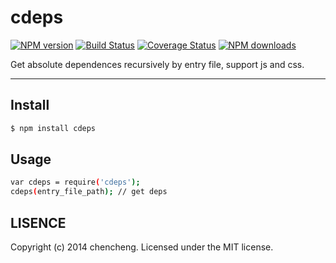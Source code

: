 # cdeps

[![NPM version](https://img.shields.io/npm/v/cdeps.svg?style=flat)](https://npmjs.org/package/cdeps)
[![Build Status](https://img.shields.io/travis/sorrycc/cdeps.svg?style=flat)](https://travis-ci.org/sorrycc/cdeps)
[![Coverage Status](https://img.shields.io/coveralls/sorrycc/cdeps.svg?style=flat)](https://coveralls.io/r/sorrycc/cdeps)
[![NPM downloads](http://img.shields.io/npm/dm/cdeps.svg?style=flat)](https://npmjs.org/package/cdeps)

Get absolute dependences recursively by entry file, support js and css.

---

## Install

```bash
$ npm install cdeps
```

## Usage

```bash
var cdeps = require('cdeps');
cdeps(entry_file_path); // get deps
```

## LISENCE

Copyright (c) 2014 chencheng. Licensed under the MIT license.

